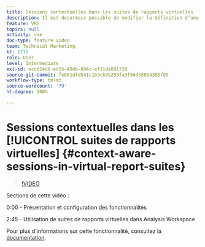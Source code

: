 ```yaml
---
title: Sessions contextuelles dans les suites de rapports virtuelles
description: Il est désormais possible de modifier la définition d’une visite dans Adobe Analytics de manière non destructive à l’aide d’une suite de rapports virtuelle. Voici comment procéder et les différentes options qui s’offrent à vous.
feature: VRS
topics: null
activity: use
doc-type: feature video
team: Technical Marketing
kt: 1775
role: User
level: Intermediate
exl-id: eccd24d8-ed55-49db-894c-ef31de891728
source-git-commit: fe861dfd541c1b9cb3b233fa3f56d55054305fd9
workflow-type: tm+mt
source-wordcount: '79'
ht-degree: 100%

---
```


# Sessions contextuelles dans les [!UICONTROL suites de rapports virtuelles] {#context-aware-sessions-in-virtual-report-suites}

>[!VIDEO](https://video.tv.adobe.com/v/23545/?quality=12)

Sections de cette vidéo :

0:00 - Présentation et configuration des fonctionnalités

2:45 - Utilisation de suites de rapports virtuelles dans Analysis Workspace

Pour plus dʼinformations sur cette fonctionnalité, consultez la [documentation](https://experienceleague.adobe.com/docs/analytics/components/virtual-report-suites/vrs-mobile-visit-processing.html?lang=fr).
